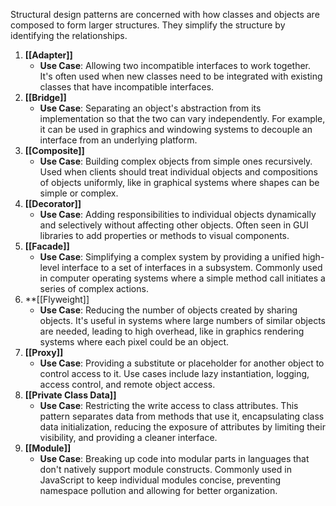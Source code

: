 Structural design patterns are concerned with how classes and objects are composed to form larger structures. They simplify the structure by identifying the relationships.
1. **[[Adapter]]**
    - **Use Case**: Allowing two incompatible interfaces to work together. It's often used when new classes need to be integrated with existing classes that have incompatible interfaces.
2. **[[Bridge]]**
    - **Use Case**: Separating an object's abstraction from its implementation so that the two can vary independently. For example, it can be used in graphics and windowing systems to decouple an interface from an underlying platform.
3. **[[Composite]]**
    - **Use Case**: Building complex objects from simple ones recursively. Used when clients should treat individual objects and compositions of objects uniformly, like in graphical systems where shapes can be simple or complex.
4. **[[Decorator]]**
    - **Use Case**: Adding responsibilities to individual objects dynamically and selectively without affecting other objects. Often seen in GUI libraries to add properties or methods to visual components.
5. **[[Facade]]**
    - **Use Case**: Simplifying a complex system by providing a unified high-level interface to a set of interfaces in a subsystem. Commonly used in computer operating systems where a simple method call initiates a series of complex actions.
6. **[[Flyweight]]
    - **Use Case**: Reducing the number of objects created by sharing objects. It's useful in systems where large numbers of similar objects are needed, leading to high overhead, like in graphics rendering systems where each pixel could be an object.
7. **[[Proxy]]**
    - **Use Case**: Providing a substitute or placeholder for another object to control access to it. Use cases include lazy instantiation, logging, access control, and remote object access.
8. **[[Private Class Data]]**
    - **Use Case**: Restricting the write access to class attributes. This pattern separates data from methods that use it, encapsulating class data initialization, reducing the exposure of attributes by limiting their visibility, and providing a cleaner interface.
9. **[[Module]]**
    - **Use Case**: Breaking up code into modular parts in languages that don't natively support module constructs. Commonly used in JavaScript to keep individual modules concise, preventing namespace pollution and allowing for better organization.